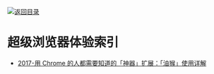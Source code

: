 [![返回目录](https://parg.co/UGo)](https://github.com/wxyyxc1992/Awesome-Reference) 
# 超级浏览器体验索引

* [2017-用 Chrome 的人都需要知道的「神器」扩展：「油猴」使用详解](https://sspai.com/post/40485)
